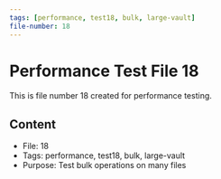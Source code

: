 ```yaml
---
tags: [performance, test18, bulk, large-vault]
file-number: 18
---
```


# Performance Test File 18

This is file number 18 created for performance testing.

## Content
- File: 18
- Tags: performance, test18, bulk, large-vault
- Purpose: Test bulk operations on many files
